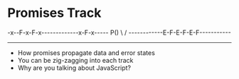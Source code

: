 # Promises Track

   -x--F-x-F-x-------------x-F-x-----
P()           \           /
   ------------E-F-E-F-E-F-----------

---

* How promises propagate data and error states
* You can be zig-zagging into each track
* Why are you talking about JavaScript?